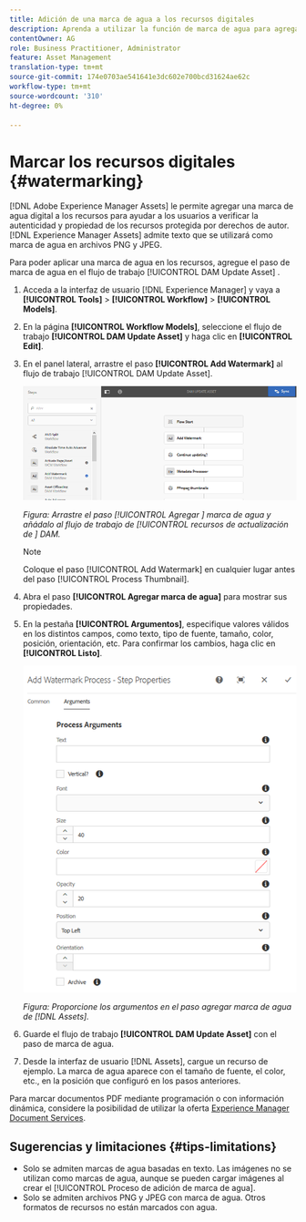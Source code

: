 ```yaml
---
title: Adición de una marca de agua a los recursos digitales
description: Aprenda a utilizar la función de marca de agua para agregar una marca de agua digital a los recursos.
contentOwner: AG
role: Business Practitioner, Administrator
feature: Asset Management
translation-type: tm+mt
source-git-commit: 174e0703ae541641e3dc602e700bcd31624ae62c
workflow-type: tm+mt
source-wordcount: '310'
ht-degree: 0%

---
```



# Marcar los recursos digitales {#watermarking}

[!DNL Adobe Experience Manager Assets] le permite agregar una marca de agua digital a los recursos para ayudar a los usuarios a verificar la autenticidad y propiedad de los recursos protegida por derechos de autor. [!DNL Experience Manager Assets] admite texto que se utilizará como marca de agua en archivos PNG y JPEG.

Para poder aplicar una marca de agua en los recursos, agregue el paso de marca de agua en el flujo de trabajo [!UICONTROL DAM Update Asset] .

1. Acceda a la interfaz de usuario [!DNL Experience Manager] y vaya a **[!UICONTROL Tools]** > **[!UICONTROL Workflow]** > **[!UICONTROL Models]**.
1. En la página **[!UICONTROL Workflow Models]**, seleccione el flujo de trabajo **[!UICONTROL DAM Update Asset]** y haga clic en **[!UICONTROL Edit]**.

1. En el panel lateral, arrastre el paso **[!UICONTROL Add Watermark]** al flujo de trabajo [!UICONTROL DAM Update Asset].

   ![Arrastre el paso  [!UICONTROL Agregar ] marca de agua y añádalo al flujo de trabajo de  [!UICONTROL recursos de actualización de ] DAM](assets/add_watermark_step_aem_assets.png)

   *Figura: Arrastre el paso  [!UICONTROL Agregar ] marca de agua y añádalo al flujo de trabajo de  [!UICONTROL recursos de actualización de ] DAM.*

   >[!NOTE]
   >
   >Coloque el paso [!UICONTROL Add Watermark] en cualquier lugar antes del paso [!UICONTROL Process Thumbnail].

1. Abra el paso **[!UICONTROL Agregar marca de agua]** para mostrar sus propiedades.
1. En la pestaña **[!UICONTROL Argumentos]**, especifique valores válidos en los distintos campos, como texto, tipo de fuente, tamaño, color, posición, orientación, etc. Para confirmar los cambios, haga clic en **[!UICONTROL Listo]**.

   ![Proporcione los argumentos en el paso agregar marca de agua de  [!DNL Assets]](assets/arguments_add_watermark_aem_assets.png)

   *Figura: Proporcione los argumentos en el paso agregar marca de agua de  [!DNL Assets].*

1. Guarde el flujo de trabajo **[!UICONTROL DAM Update Asset]** con el paso de marca de agua.
1. Desde la interfaz de usuario [!DNL Assets], cargue un recurso de ejemplo. La marca de agua aparece con el tamaño de fuente, el color, etc., en la posición que configuró en los pasos anteriores.

Para marcar documentos PDF mediante programación o con información dinámica, considere la posibilidad de utilizar la oferta [Experience Manager Document Services](/help/forms/using/overview-aem-document-services.md).

## Sugerencias y limitaciones {#tips-limitations}

* Solo se admiten marcas de agua basadas en texto. Las imágenes no se utilizan como marcas de agua, aunque se pueden cargar imágenes al crear el [!UICONTROL Proceso de adición de marca de agua].
* Solo se admiten archivos PNG y JPEG con marca de agua. Otros formatos de recursos no están marcados con agua.

